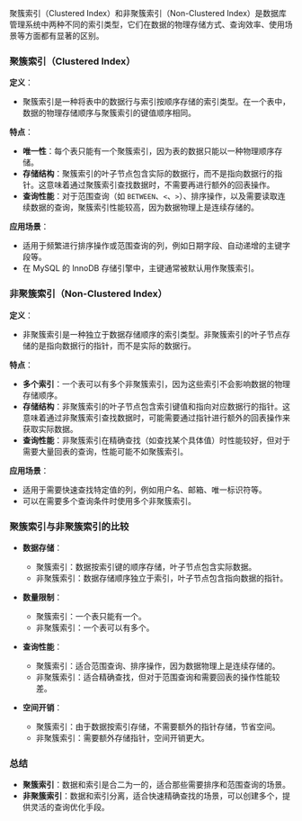 聚簇索引（Clustered Index）和非聚簇索引（Non-Clustered Index）是数据库管理系统中两种不同的索引类型，它们在数据的物理存储方式、查询效率、使用场景等方面都有显著的区别。

### 聚簇索引（Clustered Index）

**定义**：
- 聚簇索引是一种将表中的数据行与索引按顺序存储的索引类型。在一个表中，数据的物理存储顺序与聚簇索引的键值顺序相同。
  
**特点**：
- **唯一性**：每个表只能有一个聚簇索引，因为表的数据只能以一种物理顺序存储。
- **存储结构**：聚簇索引的叶子节点包含实际的数据行，而不是指向数据行的指针。这意味着通过聚簇索引查找数据时，不需要再进行额外的回表操作。
- **查询性能**：对于范围查询（如 `BETWEEN`、`<`、`>`）、排序操作，以及需要读取连续数据的查询，聚簇索引性能较高，因为数据物理上是连续存储的。
  
**应用场景**：
- 适用于频繁进行排序操作或范围查询的列，例如日期字段、自动递增的主键字段等。
- 在 MySQL 的 InnoDB 存储引擎中，主键通常被默认用作聚簇索引。

### 非聚簇索引（Non-Clustered Index）

**定义**：
- 非聚簇索引是一种独立于数据存储顺序的索引类型。非聚簇索引的叶子节点存储的是指向数据行的指针，而不是实际的数据行。
  
**特点**：
- **多个索引**：一个表可以有多个非聚簇索引，因为这些索引不会影响数据的物理存储顺序。
- **存储结构**：非聚簇索引的叶子节点包含索引键值和指向对应数据行的指针。这意味着通过非聚簇索引查找数据时，可能需要通过指针进行额外的回表操作来获取实际数据。
- **查询性能**：非聚簇索引在精确查找（如查找某个具体值）时性能较好，但对于需要大量回表的查询，性能可能不如聚簇索引。

**应用场景**：
- 适用于需要快速查找特定值的列，例如用户名、邮箱、唯一标识符等。
- 可以在需要多个查询条件时使用多个非聚簇索引。

### 聚簇索引与非聚簇索引的比较

- **数据存储**：
  - 聚簇索引：数据按索引键的顺序存储，叶子节点包含实际数据。
  - 非聚簇索引：数据存储顺序独立于索引，叶子节点包含指向数据的指针。
  
- **数量限制**：
  - 聚簇索引：一个表只能有一个。
  - 非聚簇索引：一个表可以有多个。
  
- **查询性能**：
  - 聚簇索引：适合范围查询、排序操作，因为数据物理上是连续存储的。
  - 非聚簇索引：适合精确查找，但对于范围查询和需要回表的操作性能较差。

- **空间开销**：
  - 聚簇索引：由于数据按索引存储，不需要额外的指针存储，节省空间。
  - 非聚簇索引：需要额外存储指针，空间开销更大。

### 总结

- **聚簇索引**：数据和索引是合二为一的，适合那些需要排序和范围查询的场景。
- **非聚簇索引**：数据和索引分离，适合快速精确查找的场景，可以创建多个，提供灵活的查询优化手段。